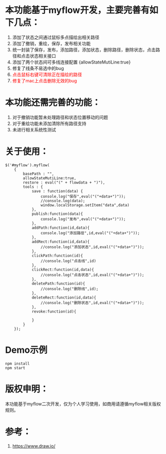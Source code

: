 # 本功能基于myflow开发，主要完善有如下几点： #

1. 添加了状态之间通过鼠标多点描绘出相关路径
2. 添加了撤销，重绘，保存，发布相关功能
3. 统一封装了保存，发布，添加路径，添加状态，删除路径，删除状态，点击路径和点击状态相关接口
4. 添加了两个状态间可多线连接配置 {allowStateMutiLine:true}
5. 修复了线条不易选中的bug
6. <font color="red">点击鼠标右键可清除正在描绘的路径</font>
7. <font color="red">修复了mac上点击删除无效的bug</font>

# 本功能还需完善的功能： #

1. 对于撤销功能暂未处理路径和状态位置移动的问题
2. 对于重绘功能未添加清除所有路径支持
3. 未进行相关系统性测试

# 关于使用： #

    $('#myflow').myflow(
		{
			basePath : "",
			allowStateMutiLine:true,
			restore : eval("(" + flowdata + ")"),
			tools : {
				save : function(data) {
					console.log("保存",eval("("+data+")"));
					//console.log(data);
					window.localStorage.setItem("data",data)
				},
				publish:function(data){
					console.log("发布",eval("("+data+")"));
				},
				addPath:function(id,data){
					console.log("添加路径",id,eval("("+data+")"));
				},
				addRect:function(id,data){
					//console.log("添加状态",id,eval("("+data+")"));
				},
				clickPath:function(id){
					//console.log("点击线",id)
				},
				clickRect:function(id,data){
					//console.log("点击状态",id,eval("("+data+")"));
				},
				deletePath:function(id){
					//console.log("删除线",id);
				},
				deleteRect:function(id,data){
					//console.log("删除状态",id,eval("("+data+")"));
				},
				revoke:function(id){

				}
			}
		});


# Demo示例 #
```
npm install
npm start
```

# 版权申明： #

本功能基于myflow二次开发，仅为个人学习使用，如商用请遵循myflow相关版权规则。

# 参考： #

1. https://www.draw.io/